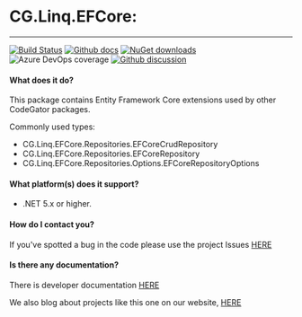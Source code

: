 # CG.Linq.EFCore: 
---
[![Build Status](https://dev.azure.com/codegator/CG.Linq.EFCore/_apis/build/status/CodeGator.CG.Linq.EFCore?branchName=master)](https://dev.azure.com/codegator/CG.Linq.EFCore/_build/latest?definitionId=38&branchName=master)
[![Github docs](https://img.shields.io/static/v1?label=Documentation&message=online&color=blue)](https://codegator.github.io/CG.Linq.EFCore/index.html)
[![NuGet downloads](https://img.shields.io/nuget/dt/CG.Linq.EFCore.svg?style=flat)](https://nuget.org/packages/CG.Linq.EFCore)
![Azure DevOps coverage](https://img.shields.io/azure-devops/coverage/codegator/CG.Linq.EFCore/38)
[![Github discussion](https://img.shields.io/badge/Discussion-online-blue)](https://github.com/CodeGator/CG.Linq.EFCore/discussions)

#### What does it do?
This package contains Entity Framework Core extensions used by other CodeGator packages.

Commonly used types:
* CG.Linq.EFCore.Repositories.EFCoreCrudRepository
* CG.Linq.EFCore.Repositories.EFCoreRepository
* CG.Linq.EFCore.Repositories.Options.EFCoreRepositoryOptions

#### What platform(s) does it support?
* .NET 5.x or higher.

#### How do I contact you?
If you've spotted a bug in the code please use the project Issues [HERE](https://github.com/CodeGator/CG.Linq.EFCore/issues)

#### Is there any documentation?
There is developer documentation [HERE](https://codegator.github.io/CG.Linq.EFCore/)

We also blog about projects like this one on our website, [HERE](http://www.codegator.com)
